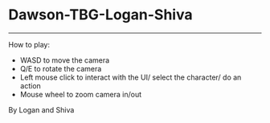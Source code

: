 # Dawson-TBG-Logan-Shiva
--------------
How to play:
- WASD to move the camera
- Q/E to rotate the camera
- Left mouse click to interact with the UI/ select the character/ do an action
- Mouse wheel to zoom camera in/out

By Logan and Shiva
